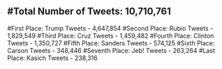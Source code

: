 #Total Number of Tweets: 10,710,761 
---
#First Place: Trump Tweets - 4,647,854
#Second Place: Rubio Tweets - 1,829,549
#Third Place: Cruz Tweets - 1,459,482
#Fourth Place: Clinton Tweets - 1,350,727
#Fifth Place: Sanders Tweets - 574,125
#Sixth Place: Carson Tweets - 348,446
#Seventh Place: Jeb! Tweets - 263,264
#Last Place: Kasich Tweets - 238,316
